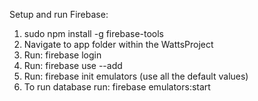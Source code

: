 Setup and run Firebase:
1) sudo npm install -g firebase-tools
2) Navigate to app folder within the WattsProject
3) Run: firebase login
4) Run: firebase use --add
5) Run: firebase init emulators (use all the default values)
6) To run database run: firebase emulators:start